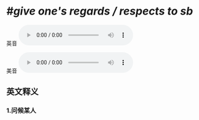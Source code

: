 # ***\#give one's regards / respects to sb*** 
英音
<audio src="./media/give one’s regards respects to sb1_AAC.aac" controls="controls"></audio>

美音
<audio src="./media/give one’s regards respects to sb2_AAC.aac" controls="controls"></audio>



  

英文释义
---
### 1.**问候某人**  


